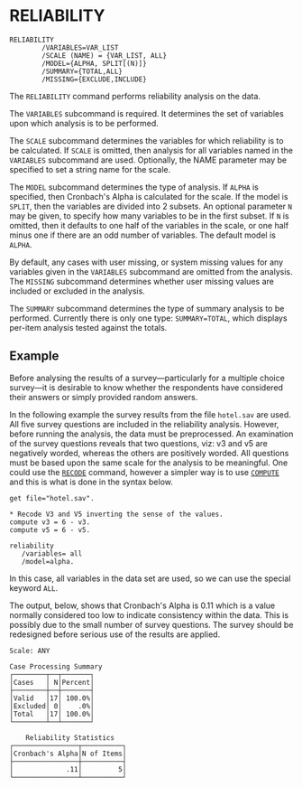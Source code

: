 # RELIABILITY

```
RELIABILITY
        /VARIABLES=VAR_LIST
        /SCALE (NAME) = {VAR_LIST, ALL}
        /MODEL={ALPHA, SPLIT[(N)]}
        /SUMMARY={TOTAL,ALL}
        /MISSING={EXCLUDE,INCLUDE}
```

The `RELIABILITY` command performs reliability analysis on the data.

The `VARIABLES` subcommand is required.  It determines the set of
variables upon which analysis is to be performed.

The `SCALE` subcommand determines the variables for which reliability
is to be calculated.  If `SCALE` is omitted, then analysis for all
variables named in the `VARIABLES` subcommand are used.  Optionally, the
NAME parameter may be specified to set a string name for the scale.

The `MODEL` subcommand determines the type of analysis.  If `ALPHA`
is specified, then Cronbach's Alpha is calculated for the scale.  If the
model is `SPLIT`, then the variables are divided into 2 subsets.  An
optional parameter `N` may be given, to specify how many variables to be
in the first subset.  If `N` is omitted, then it defaults to one half of
the variables in the scale, or one half minus one if there are an odd
number of variables.  The default model is `ALPHA`.

By default, any cases with user missing, or system missing values for
any variables given in the `VARIABLES` subcommand are omitted from the
analysis.  The `MISSING` subcommand determines whether user missing
values are included or excluded in the analysis.

The `SUMMARY` subcommand determines the type of summary analysis to
be performed.  Currently there is only one type: `SUMMARY=TOTAL`, which
displays per-item analysis tested against the totals.

## Example

Before analysing the results of a survey—particularly for a multiple
choice survey—it is desirable to know whether the respondents have
considered their answers or simply provided random answers.

In the following example the survey results from the file `hotel.sav`
are used.  All five survey questions are included in the reliability
analysis.  However, before running the analysis, the data must be
preprocessed.  An examination of the survey questions reveals that two
questions, viz: v3 and v5 are negatively worded, whereas the others
are positively worded.  All questions must be based upon the same
scale for the analysis to be meaningful.  One could use the
[`RECODE`](../../commands/data/recode.md) command, however a simpler
way is to use [`COMPUTE`](../../commands/data/compute.md) and this is what
is done in the syntax below.

```
get file="hotel.sav".

* Recode V3 and V5 inverting the sense of the values.
compute v3 = 6 - v3.
compute v5 = 6 - v5.

reliability
   /variables= all
   /model=alpha.
```

In this case, all variables in the data set are used, so we can use
the special keyword `ALL`.

The output, below, shows that Cronbach's Alpha is 0.11 which is a
value normally considered too low to indicate consistency within the
data.  This is possibly due to the small number of survey questions.
The survey should be redesigned before serious use of the results are
applied.

```
Scale: ANY

Case Processing Summary
┌────────┬──┬───────┐
│Cases   │ N│Percent│
├────────┼──┼───────┤
│Valid   │17│ 100.0%│
│Excluded│ 0│    .0%│
│Total   │17│ 100.0%│
└────────┴──┴───────┘

    Reliability Statistics
┌────────────────┬──────────┐
│Cronbach's Alpha│N of Items│
├────────────────┼──────────┤
│             .11│         5│
└────────────────┴──────────┘
```
